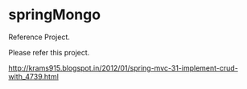 # springMongo

Reference Project.

Please refer this project.

http://krams915.blogspot.in/2012/01/spring-mvc-31-implement-crud-with_4739.html
